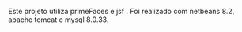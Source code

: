 Este projeto utiliza primeFaces e jsf .
Foi realizado com netbeans 8.2, apache tomcat e mysql 8.0.33.
